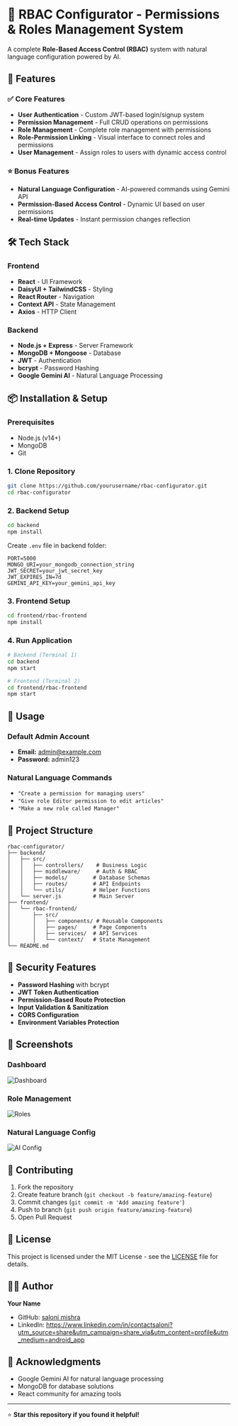 # 🔐 RBAC Configurator - Permissions & Roles Management System

A complete **Role-Based Access Control (RBAC)** system with natural language configuration powered by AI.

## 🚀 Features

### ✅ Core Features
- **User Authentication** - Custom JWT-based login/signup system
- **Permission Management** - Full CRUD operations on permissions
- **Role Management** - Complete role management with permissions
- **Role-Permission Linking** - Visual interface to connect roles and permissions
- **User Management** - Assign roles to users with dynamic access control

### ⭐ Bonus Features
- **Natural Language Configuration** - AI-powered commands using Gemini API
- **Permission-Based Access Control** - Dynamic UI based on user permissions
- **Real-time Updates** - Instant permission changes reflection

## 🛠️ Tech Stack

### Frontend
- **React** - UI Framework
- **DaisyUI + TailwindCSS** - Styling
- **React Router** - Navigation
- **Context API** - State Management
- **Axios** - HTTP Client

### Backend
- **Node.js + Express** - Server Framework
- **MongoDB + Mongoose** - Database
- **JWT** - Authentication
- **bcrypt** - Password Hashing
- **Google Gemini AI** - Natural Language Processing

## 📦 Installation & Setup

### Prerequisites
- Node.js (v14+)
- MongoDB
- Git

### 1. Clone Repository
```bash
git clone https://github.com/yourusername/rbac-configurator.git
cd rbac-configurator
```

### 2. Backend Setup
```bash
cd backend
npm install
```

Create `.env` file in backend folder:
```env
PORT=5000
MONGO_URI=your_mongodb_connection_string
JWT_SECRET=your_jwt_secret_key
JWT_EXPIRES_IN=7d
GEMINI_API_KEY=your_gemini_api_key
```

### 3. Frontend Setup
```bash
cd frontend/rbac-frontend
npm install
```

### 4. Run Application
```bash
# Backend (Terminal 1)
cd backend
npm start

# Frontend (Terminal 2)
cd frontend/rbac-frontend
npm start
```

## 🎯 Usage

### Default Admin Account
- **Email:** admin@example.com
- **Password:** admin123

### Natural Language Commands
- `"Create a permission for managing users"`
- `"Give role Editor permission to edit articles"`
- `"Make a new role called Manager"`

## 📁 Project Structure

```
rbac-configurator/
├── backend/
│   ├── src/
│   │   ├── controllers/    # Business Logic
│   │   ├── middleware/     # Auth & RBAC
│   │   ├── models/        # Database Schemas
│   │   ├── routes/        # API Endpoints
│   │   └── utils/         # Helper Functions
│   └── server.js          # Main Server
├── frontend/
│   └── rbac-frontend/
│       ├── src/
│       │   ├── components/ # Reusable Components
│       │   ├── pages/     # Page Components
│       │   ├── services/  # API Services
│       │   └── context/   # State Management
└── README.md
```

## 🔐 Security Features

- **Password Hashing** with bcrypt
- **JWT Token Authentication**
- **Permission-Based Route Protection**
- **Input Validation & Sanitization**
- **CORS Configuration**
- **Environment Variables Protection**

## 🎨 Screenshots

### Dashboard
![Dashboard]()

### Role Management
![Roles]()

### Natural Language Config
![AI Config](screenshots/ai-config.png)

## 🤝 Contributing

1. Fork the repository
2. Create feature branch (`git checkout -b feature/amazing-feature`)
3. Commit changes (`git commit -m 'Add amazing feature'`)
4. Push to branch (`git push origin feature/amazing-feature`)
5. Open Pull Request

## 📄 License

This project is licensed under the MIT License - see the [LICENSE](LICENSE) file for details.

## 👨‍💻 Author

**Your Name**
- GitHub: [saloni mishra](https://github.com/yourusername)
- LinkedIn: [https://www.linkedin.com/in/contactsaloni?utm_source=share&utm_campaign=share_via&utm_content=profile&utm_medium=android_app ](https://linkedin.com/in/yourprofile)

## 🙏 Acknowledgments

- Google Gemini AI for natural language processing
- MongoDB for database solutions
- React community for amazing tools

---

⭐ **Star this repository if you found it helpful!**
